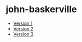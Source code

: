 # john-baskerville

- [Version 1](https://rgrantwylie.github.io/john-baskerville/baskerville1.html)
- [Version 2](https://rgrantwylie.github.io/john-baskerville/baskerville2.html)
- [Version 3](https://rgrantwylie.github.io/john-baskerville/baskerville3.html)